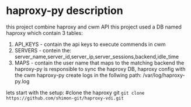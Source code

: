 # haproxy-py description
this project combine haproxy and cwm API
this project used a DB named haproxy which contain 3 tables:
  1) API_KEYS - contain the api keys to execute commends in cwm
  2) SERVERS - contein the: server_name,server_id,server_ip,server_sessions,backend,idle_time
  3) MAPS - contain the user name that maps to the matching backend
 the haproxy-py is responsible to sync the haproxy DB, haproxy config with the cwm
 haproxy-py create logs in the follwing path: /var/log/haproxy-py.log
 
 lets start with the setup:
#clone the haproxy git
`git clone https://github.com/shimon-git/haproxy-vdi.git`
